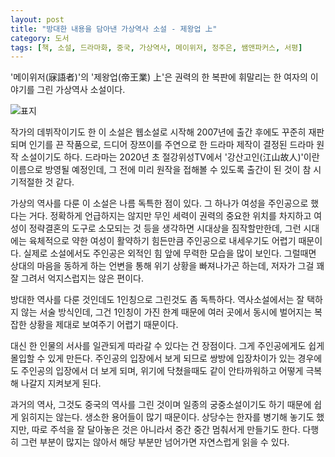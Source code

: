 ```yaml
---
layout: post
title: "방대한 내용을 담아낸 가상역사 소설 - 제왕업 上"
category: 도서
tags: [책, 소설, 드라마화, 중국, 가상역사, 메이위저, 정주은, 쌤앤파커스, 서평]
---
```


'메이위저(寐語者)'의
'제왕업(帝王業) 上'은
권력의 한 복판에 휘말리는 한 여자의 이야기를 그린 가상역사 소설이다.

![표지](https://lh3.googleusercontent.com/rmg7kMrbu8eh0legvyjGxWhj8dqVcP5HKjB_okiKsA2fvXQ6igs3y6qDeZcRNu6RsgolDiCH-myEJg=s480)

작가의 데뷔작이기도 한 이 소설은
웹소설로 시작해 2007년에 출간 후에도 꾸준히 재판되며 인기를 끈 작품으로,
드디어 장쯔이를 주연으로 한 드라마 제작이 결정된 드라마 원작 소설이기도 하다.
드라마는 2020년 초 절강위성TV에서 '강산고인(江山故人)'이란 이름으로 방영될 예정인데,
그 전에 미리 원작을 접해볼 수 있도록 출간이 된 것이 참 시기적절한 것 같다.

가상의 역사를 다룬 이 소설은 나름 독특한 점이 있다.
그 하나가 여성을 주인공으로 했다는 거다.
정확하게 언급하지는 않지만 무인 세력이 권력의 중요한 위치를 차지하고
여성이 정략결혼의 도구로 소모되는 것 등을 생각하면 시대상을 짐작할만한데,
그런 시대에는 육체적으로 약한 여성이 활약하기 힘든만큼 주인공으로 내세우기도 어렵기 때문이다.
실제로 소설에서도 주인공은 외적인 힘 앞에 무력한 모습을 많이 보인다.
그럴때면 상대의 마음을 동하게 하는 언변을 통해 위기 상황을 빠져나가곤 하는데,
저자가 그걸 꽤 잘 그려서 억지스럽지는 않은 편이다.

방대한 역사를 다룬 것인데도 1인칭으로 그린것도 좀 독특하다.
역사소설에서는 잘 택하지 않는 서술 방식인데,
그건 1인칭이 가진 한계 때문에
여러 곳에서 동시에 벌어지는 복잡한 상황을 제대로 보여주기 어렵기 때문이다.

대신 한 인물의 서사를 일관되게 따라갈 수 있다는 건 장점이다.
그게 주인공에게도 쉽게 몰입할 수 있게 만든다.
주인공의 입장에서 보게 되므로 쌍방에 입장차이가 있는 경우에도 주인공의 입장에서 더 보게 되며,
위기에 닥쳤을때도 같이 안타까워하고 어떻게 극복해 나갈지 지켜보게 된다.

과거의 역사, 그것도 중국의 역사를 그린 것이며
일종의 궁중소설이기도 하기 때문에
쉽게 읽히지는 않는다.
생소한 용어들이 많기 때문이다.
상당수는 한자를 병기해 놓기도 했지만,
따로 주석을 잘 달아놓은 것은 아니라서 중간 중간 멈춰서게 만들기도 한다.
다행히 그런 부분이 많지는 않아서
해당 부분만 넘어가면 자연스럽게 읽을 수 있다.
